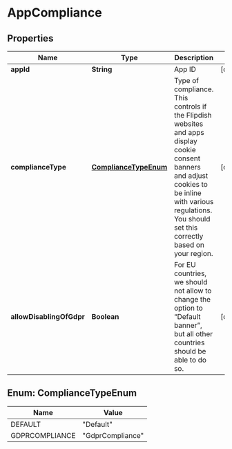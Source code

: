 
# AppCompliance

## Properties
Name | Type | Description | Notes
------------ | ------------- | ------------- | -------------
**appId** | **String** | App ID |  [optional]
**complianceType** | [**ComplianceTypeEnum**](#ComplianceTypeEnum) | Type of compliance.  This controls if the Flipdish websites and apps display cookie consent banners and adjust cookies to be inline with various regulations.   You should set this correctly based on your region. |  [optional]
**allowDisablingOfGdpr** | **Boolean** | For EU countries, we should not allow to change the option to “Default banner”, but all other countries should be able to do so. |  [optional]


<a name="ComplianceTypeEnum"></a>
## Enum: ComplianceTypeEnum
Name | Value
---- | -----
DEFAULT | &quot;Default&quot;
GDPRCOMPLIANCE | &quot;GdprCompliance&quot;




